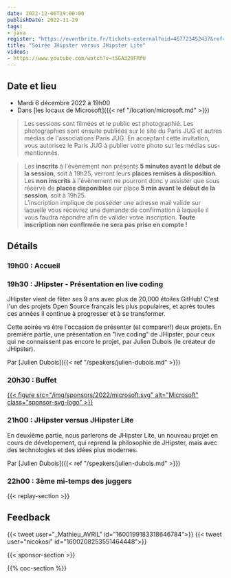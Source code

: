 ```yaml
---
date: 2022-12-06T19:00:00
publishDate: 2022-11-29
tags:
- java
register: "https://eventbrite.fr/tickets-external?eid=467723452437&ref=etckt"
title: "Soirée JHipster versus JHipster Lite"
videos:
- https://www.youtube.com/watch?v=t5GA329FMfU
---
```


## Date et lieu

* Mardi 6 décembre 2022 à 19h00
* Dans [les locaux de Microsoft]({{< ref "/location/microsoft.md" >}})

> Les sessions sont filmées et le public est photographié. Les photographies sont ensuite publiées sur le site du Paris JUG et autres médias de l'associations Paris JUG. En acceptant cette invitation, vous autorisez le Paris JUG à publier votre photo sur les médias sus-mentionnés.

> Les **inscrits** à l'évènement non présents **5 minutes avant le début de la session**, soit à 19h25, verront leurs **places remises à disposition**.  
Les **non inscrits** à l'évènement ne pourront donc y assister que sous réserve de **places disponibles** sur place **5 min avant le début de la session**, soit à 19h25.  
L’inscription implique de posséder une adresse mail valide sur laquelle vous recevrez une demande de confirmation à laquelle il vous faudra répondre afin de valider votre inscription.
**Toute inscription non confirmée ne sera pas prise en compte !**

## Détails

### 19h00 : Accueil

### 19h30 : JHipster - Présentation en live coding

JHipster vient de fêter ses 9 ans avec plus de 20,000 étoiles GitHub!
C'est l'un des projets Open Source français les plus populaires, et après toutes ces années il continue à progresser et à se transformer.

Cette soirée va être l'occasion de présenter (et comparer!) deux projets. En première partie, une présentation en "live coding" de JHipster, pour ceux qui ne connaissent pas encore le projet, par Julien Dubois (le créateur de JHipster).

Par [Julien Dubois]({{< ref "/speakers/julien-dubois.md" >}})

### 20h30 : Buffet

[{{< figure src="/img/sponsors/2022/microsoft.svg" alt="Microsoft" class="sponsor-svg-logo" >}}](https://www.microsoft.com/fr-fr)

### 21h00 : JHipster versus JHipster Lite

En deuxième partie, nous parlerons de JHipster Lite, un nouveau projet en cours de dévelopement, qui reprend la philosophie de JHipster, mais avec des technologies et des idées plus modernes.

Par [Julien Dubois]({{< ref "/speakers/julien-dubois.md" >}})

### 22h00 : 3ème mi-temps des juggers

{{< replay-section >}}

## Feedback

{{< tweet user="_Mathieu_AVRIL" id="1600199183318646784">}}
{{< tweet user="nicokosi" id="1600208253551464448">}}

{{< sponsor-section >}}

{{% coc-section %}}
